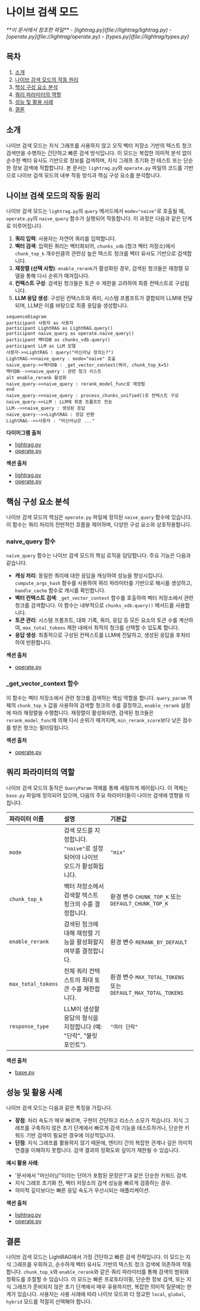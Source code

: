 # 나이브 검색 모드

<cite>
**이 문서에서 참조한 파일**  
- [lightrag.py](file://lightrag/lightrag.py)
- [operate.py](file://lightrag/operate.py)
- [types.py](file://lightrag/types.py)
</cite>

## 목차
1. [소개](#소개)
2. [나이브 검색 모드의 작동 원리](#나이브-검색-모드의-작동-원리)
3. [핵심 구성 요소 분석](#핵심-구성-요소-분석)
4. [쿼리 파라미터의 역할](#쿼리-파라미터의-역할)
5. [성능 및 활용 사례](#성능-및-활용-사례)
6. [결론](#결론)

## 소개
나이브 검색 모드는 지식 그래프를 사용하지 않고 오직 벡터 저장소 기반의 텍스트 청크 검색만을 수행하는 간단하고 빠른 검색 방식입니다. 이 모드는 복잡한 의미적 분석 없이 순수한 벡터 유사도 기반으로 정보를 검색하며, 지식 그래프 초기화 전 테스트 또는 단순한 정보 검색에 적합합니다. 본 문서는 `lightrag.py`와 `operate.py` 파일의 코드를 기반으로 나이브 검색 모드의 내부 작동 방식과 핵심 구성 요소를 분석합니다.

## 나이브 검색 모드의 작동 원리
나이브 검색 모드는 `lightrag.py`의 `query` 메서드에서 `mode="naive"`로 호출될 때, `operate.py`의 `naive_query` 함수가 실행되어 작동합니다. 이 과정은 다음과 같은 단계로 이루어집니다.

1.  **쿼리 입력**: 사용자는 자연어 쿼리를 입력합니다.
2.  **벡터 검색**: 입력된 쿼리는 벡터화되어, `chunks_vdb` (청크 벡터 저장소)에서 `chunk_top_k` 개수만큼의 관련성 높은 텍스트 청크를 벡터 유사도 기반으로 검색합니다.
3.  **재정렬 (선택 사항)**: `enable_rerank`가 활성화된 경우, 검색된 청크들은 재정렬 모델을 통해 다시 순위가 매겨집니다.
4.  **컨텍스트 구성**: 검색된 청크들은 토큰 수 제한을 고려하여 최종 컨텍스트로 구성됩니다.
5.  **LLM 응답 생성**: 구성된 컨텍스트와 쿼리, 시스템 프롬프트가 결합되어 LLM에 전달되며, LLM은 이를 바탕으로 최종 응답을 생성합니다.

```mermaid
sequenceDiagram
participant 사용자 as 사용자
participant LightRAG as LightRAG.query()
participant naive_query as operate.naive_query()
participant 벡터DB as chunks_vdb.query()
participant LLM as LLM 모델
사용자->>LightRAG : query("머신러닝 정의는?")
LightRAG->>naive_query : mode="naive" 호출
naive_query->>벡터DB : _get_vector_context(쿼리, chunk_top_k=5)
벡터DB-->>naive_query : 관련 청크 리스트
alt enable_rerank 활성화
naive_query->>naive_query : rerank_model_func로 재정렬
end
naive_query->>naive_query : process_chunks_unified()로 컨텍스트 구성
naive_query->>LLM : LLM에 최종 프롬프트 전송
LLM-->>naive_query : 생성된 응답
naive_query-->>LightRAG : 응답 반환
LightRAG-->>사용자 : "머신러닝은 ..."
```

**다이어그램 출처**
- [lightrag.py](file://lightrag/lightrag.py#L1000-L1200)
- [operate.py](file://lightrag/operate.py#L3397-L3599)

**섹션 출처**
- [lightrag.py](file://lightrag/lightrag.py#L1000-L1200)
- [operate.py](file://lightrag/operate.py#L3397-L3599)

## 핵심 구성 요소 분석
나이브 검색 모드의 핵심은 `operate.py` 파일에 정의된 `naive_query` 함수에 있습니다. 이 함수는 쿼리 처리의 전반적인 흐름을 제어하며, 다양한 구성 요소와 상호작용합니다.

### naive_query 함수
`naive_query` 함수는 나이브 검색 모드의 핵심 로직을 담당합니다. 주요 기능은 다음과 같습니다.

*   **캐싱 처리**: 동일한 쿼리에 대한 응답을 캐싱하여 성능을 향상시킵니다. `compute_args_hash` 함수를 사용하여 쿼리 파라미터를 기반으로 해시를 생성하고, `handle_cache` 함수로 캐시를 확인합니다.
*   **벡터 컨텍스트 검색**: `_get_vector_context` 함수를 호출하여 벡터 저장소에서 관련 청크를 검색합니다. 이 함수는 내부적으로 `chunks_vdb.query()` 메서드를 사용합니다.
*   **토큰 관리**: 시스템 프롬프트, 대화 기록, 쿼리, 응답 등 모든 요소의 토큰 수를 계산하여, `max_total_tokens` 제한 내에서 최적의 청크를 선택할 수 있도록 합니다.
*   **응답 생성**: 최종적으로 구성된 컨텍스트를 LLM에 전달하고, 생성된 응답을 후처리하여 반환합니다.

**섹션 출처**
- [operate.py](file://lightrag/operate.py#L3397-L3599)

### _get_vector_context 함수
이 함수는 벡터 저장소에서 관련 청크를 검색하는 핵심 역할을 합니다. `query_param` 객체의 `chunk_top_k` 값을 사용하여 검색할 청크의 수를 결정하고, `enable_rerank` 설정에 따라 재정렬을 수행합니다. 재정렬이 활성화되면, 검색된 청크들은 `rerank_model_func`에 의해 다시 순위가 매겨지며, `min_rerank_score`보다 낮은 점수를 받은 청크는 필터링됩니다.

**섹션 출처**
- [operate.py](file://lightrag/operate.py#L3241-L3241)

## 쿼리 파라미터의 역할
나이브 검색 모드의 동작은 `QueryParam` 객체를 통해 세밀하게 제어됩니다. 이 객체는 `base.py` 파일에 정의되어 있으며, 다음의 주요 파라미터들이 나이브 검색에 영향을 미칩니다.

| 파라미터 이름 | 설명 | 기본값 |
| :--- | :--- | :--- |
| `mode` | 검색 모드를 지정합니다. `"naive"`로 설정되어야 나이브 모드가 활성화됩니다. | `"mix"` |
| `chunk_top_k` | 벡터 저장소에서 검색할 텍스트 청크의 수를 결정합니다. | 환경 변수 `CHUNK_TOP_K` 또는 `DEFAULT_CHUNK_TOP_K` |
| `enable_rerank` | 검색된 청크에 대해 재정렬 기능을 활성화할지 여부를 결정합니다. | 환경 변수 `RERANK_BY_DEFAULT` |
| `max_total_tokens` | 전체 쿼리 컨텍스트의 최대 토큰 수를 제한합니다. | 환경 변수 `MAX_TOTAL_TOKENS` 또는 `DEFAULT_MAX_TOTAL_TOKENS` |
| `response_type` | LLM이 생성할 응답의 형식을 지정합니다 (예: "단락", "불릿 포인트"). | `"여러 단락"` |

**섹션 출처**
- [base.py](file://lightrag/base.py#L81-L162)

## 성능 및 활용 사례
나이브 검색 모드는 다음과 같은 특징을 가집니다.

*   **장점**: 처리 속도가 매우 빠르며, 구현이 간단하고 리소스 소모가 적습니다. 지식 그래프를 구축하지 않은 초기 단계에서 빠르게 검색 기능을 테스트하거나, 단순한 키워드 기반 검색이 필요한 경우에 이상적입니다.
*   **단점**: 지식 그래프를 활용하지 않기 때문에, 엔티티 간의 복잡한 관계나 깊은 의미적 연결을 이해하지 못합니다. 검색 결과의 정확도와 깊이가 제한될 수 있습니다.

**예시 활용 사례**:
*   '문서에서 "머신러닝"이라는 단어가 포함된 문장은?'과 같은 단순한 키워드 검색.
*   지식 그래프 초기화 전, 벡터 저장소의 검색 성능을 빠르게 검증하는 경우.
*   의미적 깊이보다는 빠른 응답 속도가 우선시되는 애플리케이션.

**섹션 출처**
- [lightrag.py](file://lightrag/lightrag.py#L1000-L1200)
- [operate.py](file://lightrag/operate.py#L3397-L3599)

## 결론
나이브 검색 모드는 LightRAG에서 가장 간단하고 빠른 검색 전략입니다. 이 모드는 지식 그래프를 우회하고, 순수하게 벡터 유사도 기반의 텍스트 청크 검색에 의존하여 작동합니다. `chunk_top_k`와 `enable_rerank`와 같은 쿼리 파라미터를 통해 검색의 범위와 정확도를 조절할 수 있습니다. 이 모드는 빠른 프로토타이핑, 단순한 정보 검색, 또는 지식 그래프가 준비되지 않은 초기 단계에서 매우 유용하지만, 복잡한 의미적 질문에는 한계가 있습니다. 사용자는 사용 사례에 따라 나이브 모드와 더 정교한 `local`, `global`, `hybrid` 모드를 적절히 선택해야 합니다.